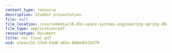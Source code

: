 ```yaml
---
content_type: resource
description: Student presentation.
file: null
file_location: /coursemedia/16-83x-space-systems-engineering-spring-2002-spring-2003/e1eacc3227ed63d8a81a888adb12b379_nar_final.pdf
file_type: application/pdf
resourcetype: Document
title: nar_final.pdf
uid: e1eacc32-27ed-63d8-a81a-888adb12b379
---
```

